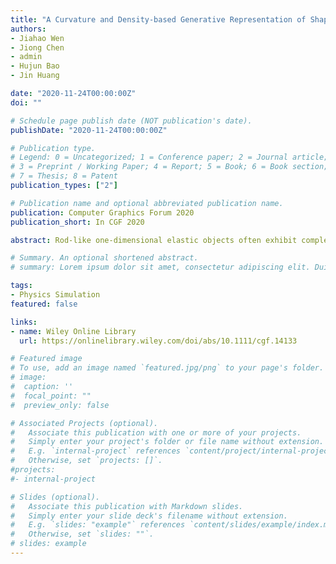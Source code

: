```yaml
---
title: "A Curvature and Density‐based Generative Representation of Shapes"
authors:
- Jiahao Wen  
- Jiong Chen 
- admin
- Hujun Bao  
- Jin Huang

date: "2020-11-24T00:00:00Z"
doi: ""

# Schedule page publish date (NOT publication's date).
publishDate: "2020-11-24T00:00:00Z"

# Publication type.
# Legend: 0 = Uncategorized; 1 = Conference paper; 2 = Journal article;
# 3 = Preprint / Working Paper; 4 = Report; 5 = Book; 6 = Book section;
# 7 = Thesis; 8 = Patent
publication_types: ["2"]

# Publication name and optional abbreviated publication name.
publication: Computer Graphics Forum 2020
publication_short: In CGF 2020

abstract: Rod‐like one‐dimensional elastic objects often exhibit complex behaviors which pose great challenges to the discretization method for pursuing a faithful simulation. By only moving a small portion of material points, the Eulerian‐on‐Lagrangian (EoL) method already shows great adaptivity to handle sharp contact, but it is still far from enough to reproduce rich and complex geometry details arising in simulations. In this paper, we extend the discrete configuration space by unifying all Lagrangian and EoL nodes in representation for even more adaptivity with every sample being assigned with a dynamic material coordinate. However, this great extension will immediately bring in much more redundancy in the dynamic system. Therefore, we propose additional energy to control the spatial distribution of all material points, seeking to equally space them with respect to a curvature‐based density field as a monitor. This flexible approach can effectively constrain the motion of material points to resolve numerical degeneracy, while simultaneously enables them to notably slide inside the parametric domain to account for the shape parameterization. Besides, to accurately respond to sharp contact, our method can also insert or remove nodes online and adjust the energy stiffness to suppress possible jittering artifacts that could be excited in a stiff system. As a result of this hybrid rh‐adaption, our proposed method is capable of reproducing many realistic rod dynamics, such as excessive bending, twisting and knotting while only using a limited number of elements.

# Summary. An optional shortened abstract.
# summary: Lorem ipsum dolor sit amet, consectetur adipiscing elit. Duis posuere tellus ac convallis placerat. Proin tincidunt magna sed ex sollicitudin condimentum.

tags:
- Physics Simulation
featured: false

links:
- name: Wiley Online Library
  url: https://onlinelibrary.wiley.com/doi/abs/10.1111/cgf.14133

# Featured image
# To use, add an image named `featured.jpg/png` to your page's folder. 
# image:
#  caption: ''
#  focal_point: ""
#  preview_only: false

# Associated Projects (optional).
#   Associate this publication with one or more of your projects.
#   Simply enter your project's folder or file name without extension.
#   E.g. `internal-project` references `content/project/internal-project/index.md`.
#   Otherwise, set `projects: []`.
#projects:
#- internal-project

# Slides (optional).
#   Associate this publication with Markdown slides.
#   Simply enter your slide deck's filename without extension.
#   E.g. `slides: "example"` references `content/slides/example/index.md`.
#   Otherwise, set `slides: ""`.
# slides: example
---
```



